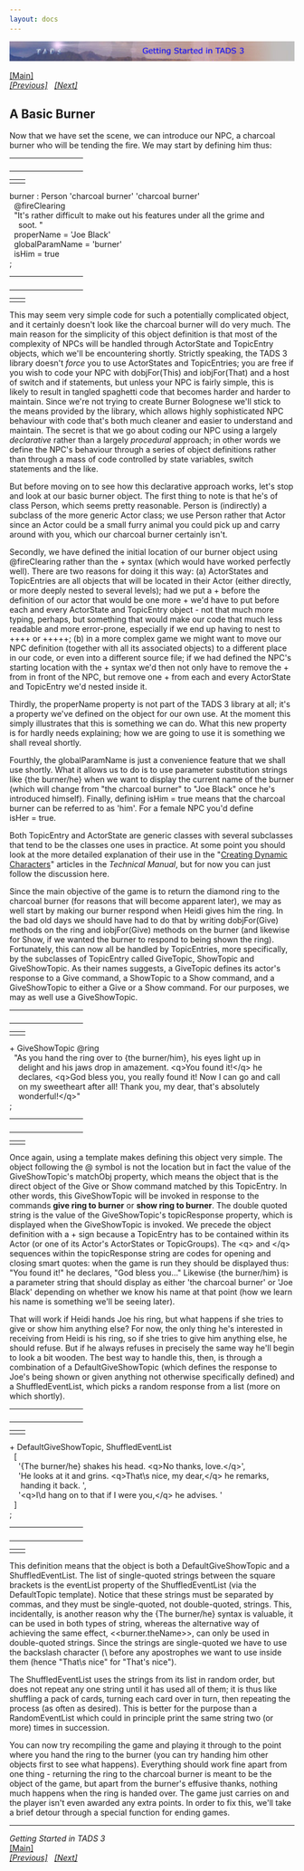 ```yaml
---
layout: docs
---
```

<div class="topbar">

[<img src="topbar.jpg" data-border="0" />](index.html)

</div>



[\[Main\]](index.html)  
*[\[Previous\]](settingthescene.html)   [\[Next\]](endingthegame.html)*

## A Basic Burner

Now that we have set the scene, we can introduce our NPC, a charcoal
burner who will be tending the fire. We may start by defining him thus:

<table data-border="0" data-cellpadding="0" data-cellspacing="0">
<colgroup>
<col style="width: 50%" />
<col style="width: 50%" />
</colgroup>
<tbody>
<tr data-valign="TOP">
<td width="51"></td>
<td> <br />
</td>
</tr>
</tbody>
</table>

|     |     |
|-----|-----|
|     |     |

burner : Person 'charcoal burner' 'charcoal burner'  
  @fireClearing  
  "It's rather difficult to make out his features under all the grime and  
    soot. "  
  properName = 'Joe Black'   
  globalParamName = 'burner'  
  isHim = true  
;  

<table data-border="0" data-cellpadding="0" data-cellspacing="0">
<colgroup>
<col style="width: 50%" />
<col style="width: 50%" />
</colgroup>
<tbody>
<tr data-valign="TOP">
<td width="51"></td>
<td> <br />
</td>
</tr>
</tbody>
</table>

|     |     |
|-----|-----|
|     |     |

This may seem very simple code for such a potentially complicated
object, and it certainly doesn't look like the charcoal burner will do
very much. The main reason for the simplicity of this object definition
is that most of the complexity of NPCs will be handled through
ActorState and TopicEntry objects, which we'll be encountering shortly.
Strictly speaking, the TADS 3 library doesn't *force* you to use
ActorStates and TopicEntries; you are free if you wish to code your NPC
with dobjFor(This) and iobjFor(That) and a host of switch and if
statements, but unless your NPC is fairly simple, this is likely to
result in tangled spaghetti code that becomes harder and harder to
maintain. Since we're not trying to create Burner Bolognese we'll stick
to the means provided by the library, which allows highly sophisticated
NPC behaviour with code that's both much cleaner and easier to
understand and maintain. The secret is that we go about coding our NPC
using a largely *declarative* rather than a largely *procedural*
approach; in other words we define the NPC's behaviour through a series
of object definitions rather than through a mass of code controlled by
state variables, switch statements and the like.  
  
But before moving on to see how this declarative approach works, let's
stop and look at our basic burner object. The first thing to note is
that he's of class Person, which seems pretty reasonable. Person is
(indirectly) a subclass of the more generic Actor class; we use Person
rather that Actor since an Actor could be a small furry animal you could
pick up and carry around with you, which our charcoal burner certainly
isn't.  
  
Secondly, we have defined the initial location of our burner object
using @fireClearing rather than the + syntax (which would have worked
perfectly well). There are two reasons for doing it this way: (a)
ActorStates and TopicEntries are all objects that will be located in
their Actor (either directly, or more deeply nested to several levels);
had we put a + before the definition of our actor that would be one
more + we'd have to put before each and every ActorState and TopicEntry
object - not that much more typing, perhaps, but something that would
make our code that much less readable and more error-prone, especially
if we end up having to nest to ++++ or +++++; (b) in a more complex game
we might want to move our NPC definition (together with all its
associated objects) to a different place in our code, or even into a
different source file; if we had defined the NPC's starting location
with the + syntax we'd then not only have to remove the + from in front
of the NPC, but remove one + from each and every ActorState and
TopicEntry we'd nested inside it.  
  
Thirdly, the properName property is not part of the TADS 3 library at
all; it's a property we've defined on the object for our own use. At the
moment this simply illustrates that this is something we can do. What
this new property is for hardly needs explaining; how we are going to
use it is something we shall reveal shortly.  
  
Fourthly, the globalParamName is just a convenience feature that we
shall use shortly. What it allows us to do is to use parameter
substitution strings like {the burner/he} when we want to display the
current name of the burner (which will change from "the charcoal burner"
to "Joe Black" once he's introduced himself). Finally, defining
isHim = true means that the charcoal burner can be referred to as 'him'.
For a female NPC you'd define isHer = true.  
  
Both TopicEntry and ActorState are generic classes with several
subclasses that tend to be the classes one uses in practice. At some
point you should look at the more detailed explanation of their use in
the "<a href="../techman/t3actor.html" target="_top">Creating Dynamic
Characters</a>" articles in the *Technical Manual*, but for now you can
just follow the discussion here.  
  
Since the main objective of the game is to return the diamond ring to
the charcoal burner (for reasons that will become apparent later), we
may as well start by making our burner respond when Heidi gives him the
ring. In the bad old days we should have had to do that by writing
dobjFor(Give) methods on the ring and iobjFor(Give) methods on the
burner (and likewise for Show, if we wanted the burner to respond to
being shown the ring). Fortunately, this can now all be handled by
TopicEntries, more specifically, by the subclasses of TopicEntry called
GiveTopic, ShowTopic and GiveShowTopic. As their names suggests, a
GiveTopic defines its actor's response to a Give command, a ShowTopic to
a Show command, and a GiveShowTopic to either a Give or a Show command.
For our purposes, we may as well use a GiveShowTopic.  

<table data-border="0" data-cellpadding="0" data-cellspacing="0">
<colgroup>
<col style="width: 50%" />
<col style="width: 50%" />
</colgroup>
<tbody>
<tr data-valign="TOP">
<td width="51"></td>
<td> <br />
</td>
</tr>
</tbody>
</table>

|     |     |
|-----|-----|
|     |     |

+ GiveShowTopic @ring  
  "As you hand the ring over to {the burner/him}, his eyes light up in   
    delight and his jaws drop in amazement. \<q\>You found it!\</q\> he   
    declares, \<q\>God bless you, you really found it! Now I can go and call   
    on my sweetheart after all! Thank you, my dear, that's absolutely   
    wonderful!\</q\>"  
;  

<table data-border="0" data-cellpadding="0" data-cellspacing="0">
<colgroup>
<col style="width: 50%" />
<col style="width: 50%" />
</colgroup>
<tbody>
<tr data-valign="TOP">
<td width="51"></td>
<td> <br />
</td>
</tr>
</tbody>
</table>

|     |     |
|-----|-----|
|     |     |

Once again, using a template makes defining this object very simple. The
object following the @ symbol is not the location but in fact the value
of the GiveShowTopic's matchObj property, which means the object that is
the direct object of the Give or Show command matched by this
TopicEntry. In other words, this GiveShowTopic will be invoked in
response to the commands **give ring to burner** or **show ring to
burner**. The double quoted string is the value of the GiveShowTopic's
topicResponse property, which is displayed when the GiveShowTopic is
invoked. We precede the object definition with a + sign because a
TopicEntry has to be contained within its Actor (or one of its Actor's
ActorStates or TopicGroups). The \<q\> and \</q\> sequences within the
topicResponse string are codes for opening and closing smart quotes:
when the game is run they should be displayed thus: "You found it!" he
declares, "God bless you…" Likewise {the burner/him} is a parameter
string that should display as either 'the charcoal burner' or 'Joe
Black' depending on whether we know his name at that point (how we learn
his name is something we'll be seeing later).  
  
That will work if Heidi hands Joe his ring, but what happens if she
tries to give or show him anything else? For now, the only thing he's
interested in receiving from Heidi is his ring, so if she tries to give
him anything else, he should refuse. But if he always refuses in
precisely the same way he'll begin to look a bit wooden. The best way to
handle this, then, is through a combination of a DefaultGiveShowTopic
(which defines the response to Joe's being shown or given anything not
otherwise specifically defined) and a ShuffledEventList, which picks a
random response from a list (more on which shortly).  

<table data-border="0" data-cellpadding="0" data-cellspacing="0">
<colgroup>
<col style="width: 50%" />
<col style="width: 50%" />
</colgroup>
<tbody>
<tr data-valign="TOP">
<td width="51"></td>
<td> <br />
</td>
</tr>
</tbody>
</table>

|     |     |
|-----|-----|
|     |     |

+ DefaultGiveShowTopic, ShuffledEventList  
  \[  
    '{The burner/he} shakes his head. \<q\>No thanks, love.\</q\>',  
    'He looks at it and grins. \<q\>That\\s nice, my dear,\</q\> he remarks,  
     handing it back. ',  
    '\<q\>I\\d hang on to that if I were you,\</q\> he advises. '  
  \]  
;  

<table data-border="0" data-cellpadding="0" data-cellspacing="0">
<colgroup>
<col style="width: 50%" />
<col style="width: 50%" />
</colgroup>
<tbody>
<tr data-valign="TOP">
<td width="51"></td>
<td> <br />
</td>
</tr>
</tbody>
</table>

|     |     |
|-----|-----|
|     |     |

This definition means that the object is both a DefaultGiveShowTopic and
a ShuffledEventList. The list of single-quoted strings between the
square brackets is the eventList property of the ShuffledEventList (via
the DefaultTopic template). Notice that these strings must be separated
by commas, and they must be single-quoted, not double-quoted, strings.
This, incidentally, is another reason why the {The burner/he} syntax is
valuable, it can be used in both types of string, whereas the
alternative way of achieving the same effect, \<\<burner.theName\>\>,
can only be used in double-quoted strings. Since the strings are
single-quoted we have to use the backslash character (\\ before any
apostrophes we want to use inside them (hence "That\\s nice" for "That's
nice").  
  
The ShuffledEventList uses the strings from its list in random order,
but does not repeat any one string until it has used all of them; it is
thus like shuffling a pack of cards, turning each card over in turn,
then repeating the process (as often as desired). This is better for the
purpose than a RandomEventList which could in principle print the same
string two (or more) times in succession.  
  
You can now try recompiling the game and playing it through to the point
where you hand the ring to the burner (you can try handing him other
objects first to see what happens). Everything should work fine apart
from one thing - returning the ring to the charcoal burner is meant to
be the object of the game, but apart from the burner's effusive thanks,
nothing much happens when the ring is handed over. The game just carries
on and the player isn't even awarded any extra points. In order to fix
this, we'll take a brief detour through a special function for ending
games.  
  

------------------------------------------------------------------------

*Getting Started in TADS 3*  
[\[Main\]](index.html)  
*[\[Previous\]](settingthescene.html)   [\[Next\]](endingthegame.html)*


